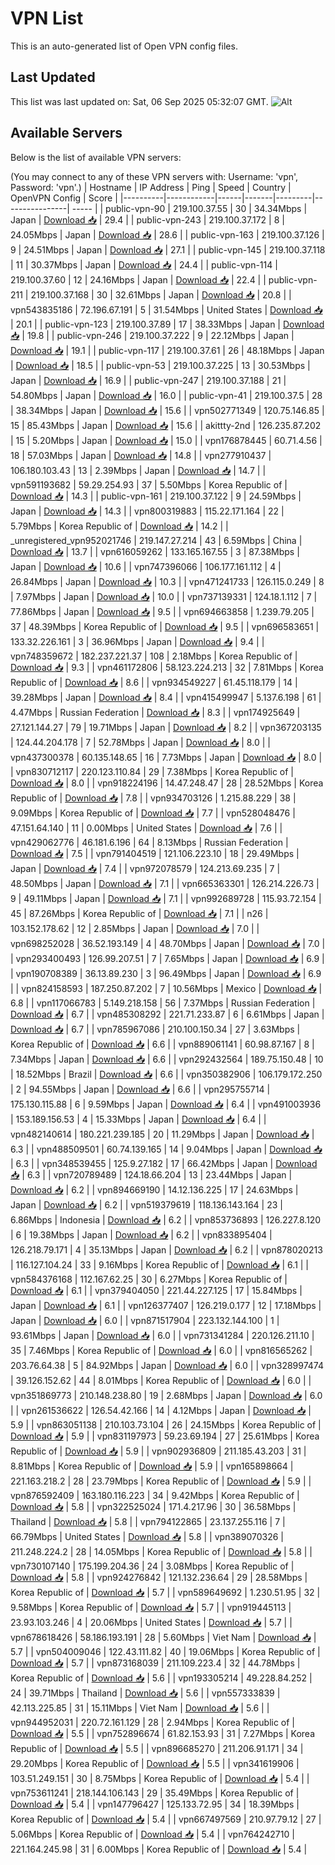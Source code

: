 # VPN List

This is an auto-generated list of Open VPN config files.

## Last Updated

This list was last updated on: Sat, 06 Sep 2025 05:32:07 GMT.
![Alt](https://repobeats.axiom.co/api/embed/186b98318ef1479477931607c1ad7d823f12451f.svg "Repobeats analytics image")

## Available Servers

Below is the list of available VPN servers:

(You may connect to any of these VPN servers with: Username: 'vpn', Password: 'vpn'.)
| Hostname | IP Address | Ping | Speed | Country | OpenVPN Config | Score |
|----------|------------|------|-------|---------|----------------| ----- |
| public-vpn-90 | 219.100.37.55 | 30 | 34.34Mbps | Japan | [Download 📥](./configs/server_0_JP.ovpn) | 29.4 |
| public-vpn-243 | 219.100.37.172 | 8 | 24.05Mbps | Japan | [Download 📥](./configs/server_1_JP.ovpn) | 28.6 |
| public-vpn-163 | 219.100.37.126 | 9 | 24.51Mbps | Japan | [Download 📥](./configs/server_2_JP.ovpn) | 27.1 |
| public-vpn-145 | 219.100.37.118 | 11 | 30.37Mbps | Japan | [Download 📥](./configs/server_3_JP.ovpn) | 24.4 |
| public-vpn-114 | 219.100.37.60 | 12 | 24.16Mbps | Japan | [Download 📥](./configs/server_4_JP.ovpn) | 22.4 |
| public-vpn-211 | 219.100.37.168 | 30 | 32.61Mbps | Japan | [Download 📥](./configs/server_5_JP.ovpn) | 20.8 |
| vpn543835186 | 72.196.67.191 | 5 | 31.54Mbps | United States | [Download 📥](./configs/server_6_US.ovpn) | 20.1 |
| public-vpn-123 | 219.100.37.89 | 17 | 38.33Mbps | Japan | [Download 📥](./configs/server_7_JP.ovpn) | 19.8 |
| public-vpn-246 | 219.100.37.222 | 9 | 22.12Mbps | Japan | [Download 📥](./configs/server_8_JP.ovpn) | 19.1 |
| public-vpn-117 | 219.100.37.61 | 26 | 48.18Mbps | Japan | [Download 📥](./configs/server_9_JP.ovpn) | 18.5 |
| public-vpn-53 | 219.100.37.225 | 13 | 30.53Mbps | Japan | [Download 📥](./configs/server_10_JP.ovpn) | 16.9 |
| public-vpn-247 | 219.100.37.188 | 21 | 54.80Mbps | Japan | [Download 📥](./configs/server_11_JP.ovpn) | 16.0 |
| public-vpn-41 | 219.100.37.5 | 28 | 38.34Mbps | Japan | [Download 📥](./configs/server_12_JP.ovpn) | 15.6 |
| vpn502771349 | 120.75.146.85 | 15 | 85.43Mbps | Japan | [Download 📥](./configs/server_13_JP.ovpn) | 15.6 |
| akittty-2nd | 126.235.87.202 | 15 | 5.20Mbps | Japan | [Download 📥](./configs/server_14_JP.ovpn) | 15.0 |
| vpn176878445 | 60.71.4.56 | 18 | 57.03Mbps | Japan | [Download 📥](./configs/server_15_JP.ovpn) | 14.8 |
| vpn277910437 | 106.180.103.43 | 13 | 2.39Mbps | Japan | [Download 📥](./configs/server_16_JP.ovpn) | 14.7 |
| vpn591193682 | 59.29.254.93 | 37 | 5.50Mbps | Korea Republic of | [Download 📥](./configs/server_17_KR.ovpn) | 14.3 |
| public-vpn-161 | 219.100.37.122 | 9 | 24.59Mbps | Japan | [Download 📥](./configs/server_18_JP.ovpn) | 14.3 |
| vpn800319883 | 115.22.171.164 | 22 | 5.79Mbps | Korea Republic of | [Download 📥](./configs/server_19_KR.ovpn) | 14.2 |
| _unregistered_vpn952021746 | 219.147.27.214 | 43 | 6.59Mbps | China | [Download 📥](./configs/server_20_CN.ovpn) | 13.7 |
| vpn616059262 | 133.165.167.55 | 3 | 87.38Mbps | Japan | [Download 📥](./configs/server_21_JP.ovpn) | 10.6 |
| vpn747396066 | 106.177.161.112 | 4 | 26.84Mbps | Japan | [Download 📥](./configs/server_22_JP.ovpn) | 10.3 |
| vpn471241733 | 126.115.0.249 | 8 | 7.97Mbps | Japan | [Download 📥](./configs/server_23_JP.ovpn) | 10.0 |
| vpn737139331 | 124.18.1.112 | 7 | 77.86Mbps | Japan | [Download 📥](./configs/server_24_JP.ovpn) | 9.5 |
| vpn694663858 | 1.239.79.205 | 37 | 48.39Mbps | Korea Republic of | [Download 📥](./configs/server_25_KR.ovpn) | 9.5 |
| vpn696583651 | 133.32.226.161 | 3 | 36.96Mbps | Japan | [Download 📥](./configs/server_26_JP.ovpn) | 9.4 |
| vpn748359672 | 182.237.221.37 | 108 | 2.18Mbps | Korea Republic of | [Download 📥](./configs/server_27_KR.ovpn) | 9.3 |
| vpn461172806 | 58.123.224.213 | 32 | 7.81Mbps | Korea Republic of | [Download 📥](./configs/server_28_KR.ovpn) | 8.6 |
| vpn934549227 | 61.45.118.179 | 14 | 39.28Mbps | Japan | [Download 📥](./configs/server_29_JP.ovpn) | 8.4 |
| vpn415499947 | 5.137.6.198 | 61 | 4.47Mbps | Russian Federation | [Download 📥](./configs/server_30_RU.ovpn) | 8.3 |
| vpn174925649 | 27.121.144.27 | 79 | 19.71Mbps | Japan | [Download 📥](./configs/server_31_JP.ovpn) | 8.2 |
| vpn367203135 | 124.44.204.178 | 7 | 52.78Mbps | Japan | [Download 📥](./configs/server_32_JP.ovpn) | 8.0 |
| vpn437300378 | 60.135.148.65 | 16 | 7.73Mbps | Japan | [Download 📥](./configs/server_33_JP.ovpn) | 8.0 |
| vpn830712117 | 220.123.110.84 | 29 | 7.38Mbps | Korea Republic of | [Download 📥](./configs/server_34_KR.ovpn) | 8.0 |
| vpn918224196 | 14.47.248.47 | 28 | 28.52Mbps | Korea Republic of | [Download 📥](./configs/server_35_KR.ovpn) | 7.8 |
| vpn934703126 | 1.215.88.229 | 38 | 9.09Mbps | Korea Republic of | [Download 📥](./configs/server_36_KR.ovpn) | 7.7 |
| vpn528048476 | 47.151.64.140 | 11 | 0.00Mbps | United States | [Download 📥](./configs/server_37_US.ovpn) | 7.6 |
| vpn429062776 | 46.181.6.196 | 64 | 8.13Mbps | Russian Federation | [Download 📥](./configs/server_38_RU.ovpn) | 7.5 |
| vpn791404519 | 121.106.223.10 | 18 | 29.49Mbps | Japan | [Download 📥](./configs/server_39_JP.ovpn) | 7.4 |
| vpn972078579 | 124.213.69.235 | 7 | 48.50Mbps | Japan | [Download 📥](./configs/server_40_JP.ovpn) | 7.1 |
| vpn665363301 | 126.214.226.73 | 9 | 49.11Mbps | Japan | [Download 📥](./configs/server_41_JP.ovpn) | 7.1 |
| vpn992689728 | 115.93.72.154 | 45 | 87.26Mbps | Korea Republic of | [Download 📥](./configs/server_42_KR.ovpn) | 7.1 |
| n26 | 103.152.178.62 | 12 | 2.85Mbps | Japan | [Download 📥](./configs/server_43_JP.ovpn) | 7.0 |
| vpn698252028 | 36.52.193.149 | 4 | 48.70Mbps | Japan | [Download 📥](./configs/server_44_JP.ovpn) | 7.0 |
| vpn293400493 | 126.99.207.51 | 7 | 7.65Mbps | Japan | [Download 📥](./configs/server_45_JP.ovpn) | 6.9 |
| vpn190708389 | 36.13.89.230 | 3 | 96.49Mbps | Japan | [Download 📥](./configs/server_46_JP.ovpn) | 6.9 |
| vpn824158593 | 187.250.87.202 | 7 | 10.56Mbps | Mexico | [Download 📥](./configs/server_47_MX.ovpn) | 6.8 |
| vpn117066783 | 5.149.218.158 | 56 | 7.37Mbps | Russian Federation | [Download 📥](./configs/server_48_RU.ovpn) | 6.7 |
| vpn485308292 | 221.71.233.87 | 6 | 6.61Mbps | Japan | [Download 📥](./configs/server_49_JP.ovpn) | 6.7 |
| vpn785967086 | 210.100.150.34 | 27 | 3.63Mbps | Korea Republic of | [Download 📥](./configs/server_50_KR.ovpn) | 6.6 |
| vpn889061141 | 60.98.87.167 | 8 | 7.34Mbps | Japan | [Download 📥](./configs/server_51_JP.ovpn) | 6.6 |
| vpn292432564 | 189.75.150.48 | 10 | 18.52Mbps | Brazil | [Download 📥](./configs/server_52_BR.ovpn) | 6.6 |
| vpn350382906 | 106.179.172.250 | 2 | 94.55Mbps | Japan | [Download 📥](./configs/server_53_JP.ovpn) | 6.6 |
| vpn295755714 | 175.130.115.88 | 6 | 9.59Mbps | Japan | [Download 📥](./configs/server_54_JP.ovpn) | 6.4 |
| vpn491003936 | 153.189.156.53 | 4 | 15.33Mbps | Japan | [Download 📥](./configs/server_55_JP.ovpn) | 6.4 |
| vpn482140614 | 180.221.239.185 | 20 | 11.29Mbps | Japan | [Download 📥](./configs/server_56_JP.ovpn) | 6.3 |
| vpn488509501 | 60.74.139.165 | 14 | 9.04Mbps | Japan | [Download 📥](./configs/server_57_JP.ovpn) | 6.3 |
| vpn348539455 | 125.9.27.182 | 17 | 66.42Mbps | Japan | [Download 📥](./configs/server_58_JP.ovpn) | 6.3 |
| vpn720789489 | 124.18.66.204 | 13 | 23.44Mbps | Japan | [Download 📥](./configs/server_59_JP.ovpn) | 6.2 |
| vpn894669190 | 14.12.136.225 | 17 | 24.63Mbps | Japan | [Download 📥](./configs/server_60_JP.ovpn) | 6.2 |
| vpn519379619 | 118.136.143.164 | 23 | 6.86Mbps | Indonesia | [Download 📥](./configs/server_61_ID.ovpn) | 6.2 |
| vpn853736893 | 126.227.8.120 | 6 | 19.38Mbps | Japan | [Download 📥](./configs/server_62_JP.ovpn) | 6.2 |
| vpn833895404 | 126.218.79.171 | 4 | 35.13Mbps | Japan | [Download 📥](./configs/server_63_JP.ovpn) | 6.2 |
| vpn878020213 | 116.127.104.24 | 33 | 9.16Mbps | Korea Republic of | [Download 📥](./configs/server_64_KR.ovpn) | 6.1 |
| vpn584376168 | 112.167.62.25 | 30 | 6.27Mbps | Korea Republic of | [Download 📥](./configs/server_65_KR.ovpn) | 6.1 |
| vpn379404050 | 221.44.227.125 | 17 | 15.84Mbps | Japan | [Download 📥](./configs/server_66_JP.ovpn) | 6.1 |
| vpn126377407 | 126.219.0.177 | 12 | 17.18Mbps | Japan | [Download 📥](./configs/server_67_JP.ovpn) | 6.0 |
| vpn871517904 | 223.132.144.100 | 1 | 93.61Mbps | Japan | [Download 📥](./configs/server_68_JP.ovpn) | 6.0 |
| vpn731341284 | 220.126.211.10 | 35 | 7.46Mbps | Korea Republic of | [Download 📥](./configs/server_69_KR.ovpn) | 6.0 |
| vpn816565262 | 203.76.64.38 | 5 | 84.92Mbps | Japan | [Download 📥](./configs/server_70_JP.ovpn) | 6.0 |
| vpn328997474 | 39.126.152.62 | 44 | 8.01Mbps | Korea Republic of | [Download 📥](./configs/server_71_KR.ovpn) | 6.0 |
| vpn351869773 | 210.148.238.80 | 19 | 2.68Mbps | Japan | [Download 📥](./configs/server_72_JP.ovpn) | 6.0 |
| vpn261536622 | 126.54.42.166 | 14 | 4.12Mbps | Japan | [Download 📥](./configs/server_73_JP.ovpn) | 5.9 |
| vpn863051138 | 210.103.73.104 | 26 | 24.15Mbps | Korea Republic of | [Download 📥](./configs/server_74_KR.ovpn) | 5.9 |
| vpn831197973 | 59.23.69.194 | 27 | 25.61Mbps | Korea Republic of | [Download 📥](./configs/server_75_KR.ovpn) | 5.9 |
| vpn902936809 | 211.185.43.203 | 31 | 8.81Mbps | Korea Republic of | [Download 📥](./configs/server_76_KR.ovpn) | 5.9 |
| vpn165898664 | 221.163.218.2 | 28 | 23.79Mbps | Korea Republic of | [Download 📥](./configs/server_77_KR.ovpn) | 5.9 |
| vpn876592409 | 163.180.116.223 | 34 | 9.42Mbps | Korea Republic of | [Download 📥](./configs/server_78_KR.ovpn) | 5.8 |
| vpn322525024 | 171.4.217.96 | 30 | 36.58Mbps | Thailand | [Download 📥](./configs/server_79_TH.ovpn) | 5.8 |
| vpn794122865 | 23.137.255.116 | 7 | 66.79Mbps | United States | [Download 📥](./configs/server_80_US.ovpn) | 5.8 |
| vpn389070326 | 211.248.224.2 | 28 | 14.05Mbps | Korea Republic of | [Download 📥](./configs/server_81_KR.ovpn) | 5.8 |
| vpn730107140 | 175.199.204.36 | 24 | 3.08Mbps | Korea Republic of | [Download 📥](./configs/server_82_KR.ovpn) | 5.8 |
| vpn924276842 | 121.132.236.64 | 29 | 28.58Mbps | Korea Republic of | [Download 📥](./configs/server_83_KR.ovpn) | 5.7 |
| vpn589649692 | 1.230.51.95 | 32 | 9.58Mbps | Korea Republic of | [Download 📥](./configs/server_84_KR.ovpn) | 5.7 |
| vpn919445113 | 23.93.103.246 | 4 | 20.06Mbps | United States | [Download 📥](./configs/server_85_US.ovpn) | 5.7 |
| vpn678618426 | 58.186.193.191 | 28 | 5.60Mbps | Viet Nam | [Download 📥](./configs/server_86_VN.ovpn) | 5.7 |
| vpn504009046 | 122.43.111.82 | 40 | 19.06Mbps | Korea Republic of | [Download 📥](./configs/server_87_KR.ovpn) | 5.7 |
| vpn873168039 | 211.109.223.4 | 32 | 44.78Mbps | Korea Republic of | [Download 📥](./configs/server_88_KR.ovpn) | 5.6 |
| vpn193305214 | 49.228.84.252 | 24 | 39.71Mbps | Thailand | [Download 📥](./configs/server_89_TH.ovpn) | 5.6 |
| vpn557333839 | 42.113.225.85 | 31 | 15.11Mbps | Viet Nam | [Download 📥](./configs/server_90_VN.ovpn) | 5.6 |
| vpn944952031 | 220.72.161.129 | 28 | 2.94Mbps | Korea Republic of | [Download 📥](./configs/server_91_KR.ovpn) | 5.5 |
| vpn752896674 | 61.82.153.93 | 31 | 7.27Mbps | Korea Republic of | [Download 📥](./configs/server_92_KR.ovpn) | 5.5 |
| vpn896685270 | 211.206.91.171 | 34 | 29.20Mbps | Korea Republic of | [Download 📥](./configs/server_93_KR.ovpn) | 5.5 |
| vpn341619906 | 103.51.249.151 | 30 | 8.75Mbps | Korea Republic of | [Download 📥](./configs/server_94_KR.ovpn) | 5.4 |
| vpn753611241 | 218.144.106.143 | 29 | 35.49Mbps | Korea Republic of | [Download 📥](./configs/server_95_KR.ovpn) | 5.4 |
| vpn147796427 | 125.133.72.95 | 34 | 18.39Mbps | Korea Republic of | [Download 📥](./configs/server_96_KR.ovpn) | 5.4 |
| vpn667497569 | 210.97.79.12 | 27 | 5.06Mbps | Korea Republic of | [Download 📥](./configs/server_97_KR.ovpn) | 5.4 |
| vpn764242710 | 221.164.245.98 | 31 | 6.00Mbps | Korea Republic of | [Download 📥](./configs/server_98_KR.ovpn) | 5.4 |
